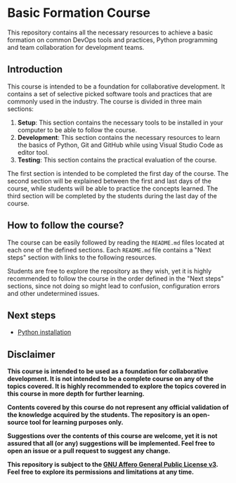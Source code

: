 # Basic Formation Course

This repository contains all the necessary resources to achieve a basic formation on common DevOps tools and practices, Python programming and team collaboration for development teams.

## Introduction

This course is intended to be a foundation for collaborative development. It contains a set of selective picked software tools and practices that are commonly used in the industry. The course is divided in three main sections:

1. **Setup**: This section contains the necessary tools to be installed in your computer to be able to follow the course.
2. **Development**: This section contains the necessary resources to learn the basics of Python, Git and GitHub while using Visual Studio Code as editor tool.
3. **Testing**: This section contains the practical evaluation of the course.

The first section is intended to be completed the first day of the course. The second section will be explained between the first and last days of the course, while students will be able to practice the concepts learned. The third section will be completed by the students during the last day of the course.

## How to follow the course?

The course can be easily followed by reading the `README.md` files located at each one of the defined sections. Each `README.md` file contains a "Next steps" section with links to the following resources.

Students are free to explore the repository as they wish, yet it is highly recommended to follow the course in the order defined in the "Next steps" sections, since not doing so might lead to confusion, configuration errors and other undetermined issues.

## Next steps

- [Python installation](./docs/python/interpreter/binary-installation)

## Disclaimer

**This course is intended to be used as a foundation for collaborative development. It is not intended to be a complete course on any of the topics covered. It is highly recommended to explore the topics covered in this course in more depth for further learning.**

**Contents covered by this course do not represent any official validation of the knowledge acquired by the students. The repository is an open-source tool for learning purposes only.**

**Suggestions over the contents of this course are welcome, yet it is not assured that all (or any) suggestions will be implemented. Feel free to open an issue or a pull request to suggest any change.**

**This repository is subject to the [GNU Affero General Public License v3](LICENSE). Feel free to explore its permissions and limitations at any time.**
